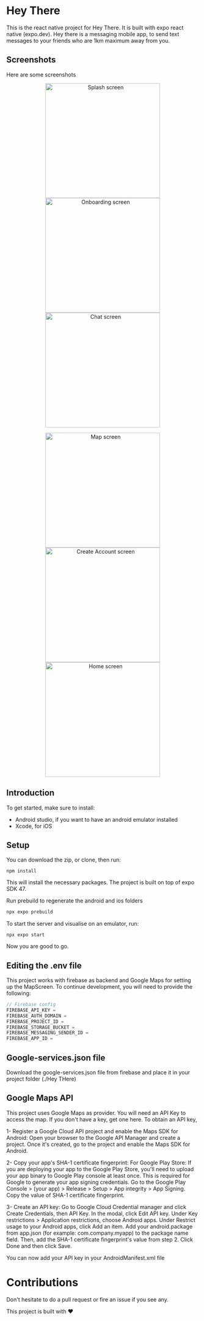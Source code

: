 # Hey There

This is the react native project for Hey There. It is built with expo react native (expo.dev). Hey there is
a messaging mobile app, to send text messages to your friends who are 1km maximum away from you.

## Screenshots
Here are some screenshots
<div>
<p align="center">
<img src="https://user-images.githubusercontent.com/91855362/208896666-f3601e2f-b2e3-4aeb-8327-0901a9d5cadb.png" title="Splash screen" width="300" />
<img src="https://user-images.githubusercontent.com/91855362/208896703-50bb490b-e1f4-49f3-9bfd-9edca0fd1b11.png" title="Onboarding screen" width="300" />
<img src="https://user-images.githubusercontent.com/91855362/208896739-a80f2946-41e5-45d8-9c83-cad92e6cb9c3.png" title="Chat screen" width="300" />
</p>
<p align="center">
<img src="https://user-images.githubusercontent.com/91855362/208896783-27e162a6-b6f4-4593-9e26-46cb1d510a4b.png" title="Map screen" width="300" />
<img src="https://user-images.githubusercontent.com/91855362/208896923-1ac931f7-fa26-42bc-b821-66296352a819.png" title="Create Account screen" width="300" />
<img src="https://user-images.githubusercontent.com/91855362/208896946-c7cbd722-4059-485a-a4be-a8c9b3610ac1.png" title="Home screen" width="300" />


## Introduction

To get started, make sure to install:

- Android studio, if you want to have an android emulator installed
- Xcode, for iOS

## Setup

You can download the zip, or clone, then run:

```
npm install
```

This will install the necessary packages. The project is built on top of expo SDK 47.

Run prebuild to regenerate the android and ios folders

```js
npx expo prebuild
```

To start the server and visualise on an emulator, run:

```
npx expo start
```

Now you are good to go.

## Editing the .env file

This project works with firebase as backend and Google Maps for setting up the MapScreen.
To continue development, you will need to provide the following:

```js
// Firebase config
FIREBASE_API_KEY =
FIREBASE_AUTH_DOMAIN =
FIREBASE_PROJECT_ID =
FIREBASE_STORAGE_BUCKET =
FIREBASE_MESSAGING_SENDER_ID =
FIREBASE_APP_ID =

```

## Google-services.json file

Download the google-services.json file from firebase and place it in your project folder (./Hey THere)

## Google Maps API

This project uses Google Maps as provider. You will need an API Key to access the map.
If you don't have a key, get one here. To obtain an API key,

1- Register a Google Cloud API project and enable the Maps SDK for Android:
Open your browser to the Google API Manager and create a project.
Once it's created, go to the project and enable the Maps SDK for Android.

2- Copy your app's SHA-1 certificate fingerprint:
For Google Play Store:
If you are deploying your app to the Google Play Store, you'll need to upload your app binary to Google Play console at least once. This is required for Google to generate your app signing credentials.
Go to the Google Play Console > (your app) > Release > Setup > App integrity > App Signing.
Copy the value of SHA-1 certificate fingerprint.

3- Create an API key:
Go to Google Cloud Credential manager and click Create Credentials, then API Key.
In the modal, click Edit API key.
Under Key restrictions > Application restrictions, choose Android apps.
Under Restrict usage to your Android apps, click Add an item.
Add your android.package from app.json (for example: com.company.myapp) to the package name field.
Then, add the SHA-1 certificate fingerprint's value from step 2.
Click Done and then click Save.

You can now add your API key in your AndroidManifest.xml file

# Contributions

Don't hesitate to do a pull request or fire an issue if you see any.

This project is built with ❤️
